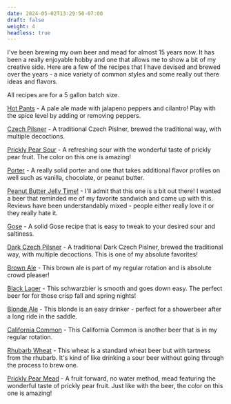 ```yaml
---
date: 2024-05-02T13:29:50-07:00
draft: false
weight: 4
headless: true
---
```

I've been brewing my own beer and mead for almost 15 years now. It has been a really enjoyable hobby and one that allows me to show a bit of my creative side. Here are a few of the recipes that I have devised and brewed over the years - a nice variety of common styles and some really out there ideas and flavors. 

All recipes are for a 5 gallon batch size.

[Hot Pants](recipes/hot-pants-jalapeno-pepper) - A pale ale made with jalapeno peppers and cilantro! Play with the spice level by adding or removing peppers. 

[Czech Pilsner](recipes/czech-pilsner) - A traditional Czech Pislner, brewed the traditional way, with multiple decoctions.

[Prickly Pear Sour](recipes/prickly-pear-sour) - A refreshing sour with the wonderful taste of prickly pear fruit. The color on this one is amazing!

[Porter](recipes/porter) - A really solid porter and one that takes additional flavor profiles on well such as vanilla, chocolate, or peanut butter.

[Peanut Butter Jelly Time!](recipes/peanut-butter-jelly-time) - I'll admit that this one is a bit out there! I wanted a beer that reminded me of my favorite sandwich and came up with this. Reviews have been understandably mixed - people either really love it or they really hate it. 

[Gose](recipes/gose) - A solid Gose recipe that is easy to tweak to your desired sour and saltiness.

[Dark Czech Pilsner](recipes/czech-dark-lager) - A traditional Dark Czech Pislner, brewed the traditional way, with multiple decoctions. This is one of my absolute favorites!

[Brown Ale](recipes/brown) - This brown ale is part of my regular rotation and is absolute crowd pleaser!

[Black Lager](recipes/black-lager) - This schwarzbier is smooth and goes down easy. The perfect beer for for those crisp fall and spring nights!

[Blonde Ale](recipes/blonde) - This blonde is an easy drinker - perfect for a showerbeer after a long ride in the saddle.

[California Common](recipes/cali-common) - This California Common is another beer that is in my regular rotation. 

[Rhubarb Wheat](recipes/rhubarb-wheat) - This wheat is a standard wheat beer but with tartness from the rhubarb. It's kind of like drinking a sour beer without going through the process to brew one.

[Prickly Pear Mead](recipes/prickly-pear-mead) - A fruit forward, no water method, mead featuring the wonderful taste of prickly pear fruit. Just like with the beer, the color on this one is amazing!